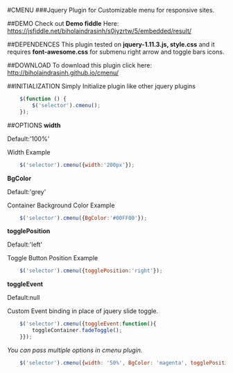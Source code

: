 #CMENU
###Jquery Plugin for Customizable menu for responsive sites.

##DEMO
Check out **Demo fiddle** Here: https://jsfiddle.net/biholaindrasinh/s0jyzrtw/5/embedded/result/

##DEPENDENCES
This plugin tested on **jquery-1.11.3.js, style.css** and it requires **font-awesome.css** for submenu right arrow and toggle bars icons.

##DOWNLOAD
To download this plugin click here: http://biholaindrasinh.github.io/cmenu/

##INITIALIZATION
Simply Initialize plugin like other jquery plugins

```javascript
    $(function () {
        $('selector').cmenu();
    });
```
##OPTIONS
**width**

Default:'100%'

Width Example

```javascript
    $('selector').cmenu({width:'200px'});
```
**BgColor**

Default:'grey'

Container Background Color Example

```javascript
    $('selector').cmenu({BgColor:'#00FF00'});
```
**togglePosition**

Default:'left'

Toggle Button Position Example

```javascript
    $('selector').cmenu({togglePosition:'right'});
```
**toggleEvent**

Default:null

Custom Event binding in place of jquery slide toggle.

```javascript
    $('selector').cmenu({toggleEvent:function(){
        toggleContainer.fadeToggle();
    }});
```
*You can pass multiple options in cmenu plugin.*

```javascript
    $('selector').cmenu({width: '50%', BgColor: 'magenta', togglePosition: 'left'});
```